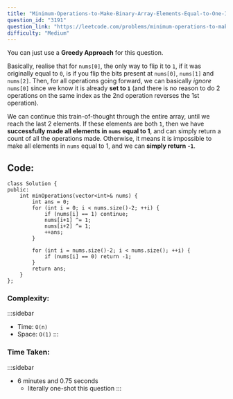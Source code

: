 ```yaml
---
title: "Minimum-Operations-to-Make-Binary-Array-Elements-Equal-to-One-I"
question_id: "3191"
question_link: "https://leetcode.com/problems/minimum-operations-to-make-binary-array-elements-equal-to-one-i/"
difficulty: "Medium"
---
```


You can just use a **Greedy Approach** for this question.

Basically, realise that for `nums[0]`, the only way to flip it to `1`, if it was originally equal to `0`,
is if you flip the bits present at `nums[0]`, `nums[1]` and `nums[2]`.
Then, for all operations going forward, we can basically *ignore* `nums[0]` since we know it is already **set to `1`** 
(and there is no reason to do 2 operations on the same index as the 2nd operation reverses the 1st operation).

We can continue this train-of-thought through the entire array, until we reach the last 2 elements.
If these elements are both `1`, then we have **successfully made all elements in `nums` equal to 1**,
and can simply return a count of all the operations made. Otherwise,
it means it is impossible to make all elements in `nums` equal to 1,
and we can **simply return `-1`**.

## Code<span>:</span>

```{.cpp}
class Solution {
public:
    int minOperations(vector<int>& nums) {
        int ans = 0;
        for (int i = 0; i < nums.size()-2; ++i) {
            if (nums[i] == 1) continue;
            nums[i+1] ^= 1;
            nums[i+2] ^= 1;
            ++ans;
        }

        for (int i = nums.size()-2; i < nums.size(); ++i) {
            if (nums[i] == 0) return -1;
        }
        return ans;
    }
};
```

### Complexity<span>:</span>

:::sidebar
- Time: `O(n)`
- Space: `O(1)`
:::

### Time Taken<span>:</span>

:::sidebar
- 6 minutes and 0.75 seconds
    - literally one-shot this question
:::
